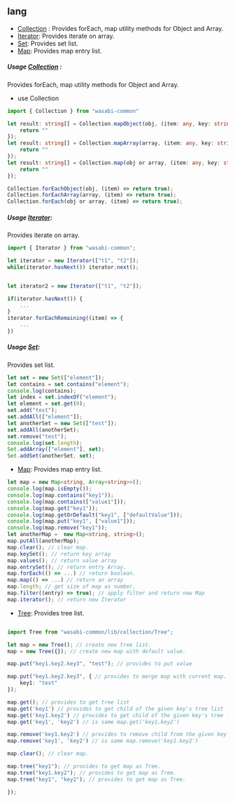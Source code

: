 ## lang

  - [Collection](https://wasabi-io.github.io/wasabi-common/modules/_collection_collection_.html) :
     Provides forEach, map utility methods for Object and Array.
  - [Iterator](https://wasabi-io.github.io/wasabi-common/modules/_collection_iterator_.html):
     Provides iterate on array.
  - [Set](https://wasabi-io.github.io/wasabi-common/modules/_collection_set_.html):
     Provides set list.
  - [Map](https://wasabi-io.github.io/wasabi-common/modules/_collection_map_.html):
     Provides map entry list.

##### Usage [Collection](https://wasabi-io.github.io/wasabi-common/modules/_collection_collection_.html) :
Provides forEach, map utility methods for Object and Array.

* use Collection

```typescript
import { Collection } from "wasabi-common"

let result: string[] = Collection.mapObject(obj, (item: any, key: string) => {
    return ""
});
let result: string[] = Collection.mapArray(array, (item: any, key: string) => {
    return ""
});
let result: string[] = Collection.map(obj or array, (item: any, key: string) => {
    return ""
});

Collection.forEachObject(obj, (item) => return true);
Collection.forEachArray(array, (item) => return true);
Collection.forEach(obj or array, (item) => return true);

```

##### Usage [Iterator](https://wasabi-io.github.io/wasabi-common/modules/_collection_iterator_.html):
 Provides iterate on array.

```typescript
import { Iterator } from "wasabi-common";

let iterator = new Iterator(["t1", "t2"]);
while(iterator.hasNext()) iterator.next();


let iterator2 = new Iterator(["t1", "t2"]);

if(iterator.hasNext()) {
    ...
}
iterator.forEachRemaining((item) => {
    ...
})

```

##### Usage [Set](https://wasabi-io.github.io/wasabi-common/modules/_collection_set_.html):

Provides set list.

```typescript
let set = new Set(["element"]);
let contains = set.contains("element");
console.log(contains);
let index = set.indexOf("element");
let element = set.get(0);
set.add("test");
set.addAll(["element"]);
let anotherSet = new Set(["test"]);
set.addAll(anotherSet);
set.remove("test");
console.log(set.length);
Set.addArray(["element"], set);
Set.addSet(anotherSet, set);
```

  - [Map](https://wasabi-io.github.io/wasabi-common/modules/_collection_map_.html):
     Provides map entry list.

```typescript
let map = new Map<string, Array<string>>();
console.log(map.isEmpty());
console.log(map.contains("key1"));
console.log(map.contains(["value1"]));
console.log(map.get("key1"));
console.log(map.getOrDefault("key1", ["defaultValue"]));
console.log(map.put("key1", ["value1"]));
console.log(map.remove("key1"));
let anotherMap =  new Map<string, string>();
map.putAll(anotherMap);
map.clear(); // clear map.
map.keySet(); // return key array
map.values(); // return value array
map.entrySet(); // return entry Array.
map.forEach(() => ...) // return boolean.
map.map(() => ...) // return an array
map.length; // get size of map as number.
map.filter((entry) => true); // apply filter and return new Map
map.iterator(); // return new Iterator
```

  - [Tree](https://wasabi-io.github.io/wasabi-common/modules/_collection_tree_.html):
     Provides tree list.

```typescript

import Tree from "wasabi-common/lib/collection/Tree";

let map = new Tree(); // create new tree list.
map = new Tree({}); // create new map with default value.

map.put("key1.key2.key3", "test"); // provides to put value

map.put("key1.key2.key3", { // provides to merge map with current map.
    key1: "test"
});

map.get(); // provides to get tree list
map.get('key1') // provides to get child of the given key's tree list
map.get('key1.key2') // provides to get child of the given key's tree list
map.get('key1', 'key2') // is same map.get('key1.key2')

map.remove('key1.key2') // provides to remove child from the given key's tree list
map.remove('key1', 'key2') // is same map.remove('key1.key2')

map.clear(); // clear map.

map.tree("key1"); // provides to get map as Tree.
map.tree("key1.key2"); // provides to get map as Tree.
map.tree("key1", "key2"); // provides to get map as Tree.

});
```
